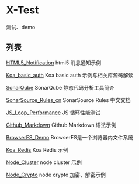 # X-Test

测试、demo


## 列表

[HTML5_Notification](./HTML5_Notification) html5 消息通知示例

[Koa_basic_auth](./Koa_basic_auth) Koa basic auth 示例与相关库源码解读

[SonarQube](./SonarQube) SonarQube 静态代码分析工具简介

[SonarSource_Rules_cn](./SonarSource_Rules_cn) SonarSource Rules 中文文档

[JS_Loop_Performance](./JS_Loop_Performance) JS 循环性能测试

[Github_Markdown](./Github_Markdown) Github Markdown 语法示例

[BrowserFS_Demo](./BrowserFS_Demo) BrowserFS是一个浏览器内文件系统

[Koa_Redis](./Koa_Redis) Koa Redis 示例

[Node_Cluster](./Node_Cluster) node cluster 示例

[Node_Crypto](./Node_Crypto) node crypto 加密、解密示例
